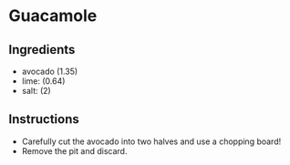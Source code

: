 # Guacamole
## Ingredients
* avocado (1.35)
* lime: (0.64)
* salt: (2)
## Instructions
* Carefully cut the avocado into two halves and use a chopping board!
* Remove the pit and discard.